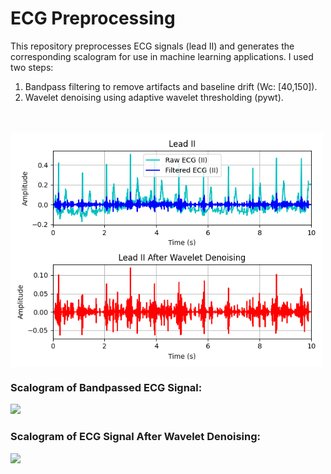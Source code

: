 # ECG Preprocessing
This repository preprocesses ECG signals (lead II) and generates the corresponding scalogram for use in machine learning applications. 
I used two steps: 
<ol>
  <li>Bandpass filtering to remove artifacts and baseline drift (Wc: [40,150]).</li>
  <li>Wavelet denoising using adaptive wavelet thresholding (pywt).</li>
</ol>


<br><br>
<img src="figures/Figure_1.png" align=center width=500px></img>

<h3> Scalogram of Bandpassed ECG Signal: </h3>
<img src="figures/scalogram_colored_image.png"></img>
<h3> Scalogram of ECG Signal After Wavelet Denoising: </h3>
<img src="figures/scalogram_colored_image2.png"></img>
